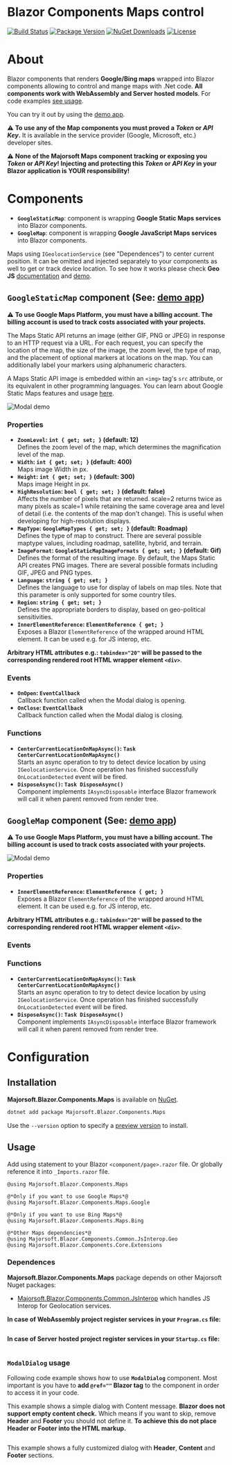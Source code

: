 Blazor Components Maps control
============
[![Build Status](https://dev.azure.com/major-soft/GitHub/_apis/build/status/blazor-components/blazor-components-build-check)](https://dev.azure.com/major-soft/GitHub/_build/latest?definitionId=6)
[![Package Version](https://img.shields.io/nuget/v/Majorsoft.Blazor.Components.Maps?label=Latest%20Version)](https://www.nuget.org/packages/Majorsoft.Blazor.Components.Maps/)
[![NuGet Downloads](https://img.shields.io/nuget/dt/Majorsoft.Blazor.Components.Maps?label=Downloads)](https://www.nuget.org/packages/Majorsoft.Blazor.Components.Maps/)
[![License](https://img.shields.io/badge/License-MIT-green.svg)](https://github.com/majorimi/blazor-components/blob/master/LICENSE)

# About

Blazor components that renders **Google/Bing maps** wrapped into Blazor components allowing to control and mange maps with .Net code. 
**All components work with WebAssembly and Server hosted models**. 
For code examples [see usage](https://github.com/majorimi/blazor-components/blob/master/src/Majorsoft.Blazor.Components.TestApps.Common/Components/Maps.razor).

You can try it out by using the [demo app](https://blazorextensions.z6.web.core.windows.net/maps).

:warning: **To use any of the Map components you must proved a _Token_ or _API Key_.** 
It is available in the service provider (Google, Microsoft, etc.) developer sites.

:warning: **None of the Majorsoft Maps component tracking or exposing you _Token_ or _API Key_!
Injecting and protecting this _Token_ or _API Key_ in your Blazor application is YOUR responsibility!**

# Components

- **`GoogleStaticMap`**: component is wrapping **Google Static Maps services** into Blazor components.
- **`GoogleMap`**: component is wrapping **Google JavaScript Maps services** into Blazor components.

Maps using `IGeolocationService` (see "Dependences") to center current position.
It can be omitted and injected separately to your components as well to get or track device location. 
To see how it works please check **Geo JS** [documentation](https://github.com/majorimi/blazor-components/blob/master/.github/docs/JsInterop.md#geolocation-js-see-demo-app) and [demo](https://blazorextensions.z6.web.core.windows.net/jsinterop#geo-js).

## `GoogleStaticMap` component (See: [demo app](https://blazorextensions.z6.web.core.windows.net/maps#google-static-maps))

:warning: **To use Google Maps Platform, you must have a billing account. The billing account is used to track costs associated with your projects.**

The Maps Static API returns an image (either GIF, PNG or JPEG) in response to an HTTP request via a URL. For each request, you can specify the location of the map, the size of the image, the zoom level, the type of map, and the placement of optional markers at locations on the map. You can additionally label your markers using alphanumeric characters.

A Maps Static API image is embedded within an `<img>` tag's `src` attribute, or its equivalent in other programming languages.
You can learn about Google Static Maps features and usage [here](https://developers.google.com/maps/documentation/maps-static/overview).

![Modal demo](https://github.com/majorimi/blazor-components/raw/master/.github/docs/gifs/maps_googleStatic.gif)

### Properties
- **`ZoomLevel`: `int { get; set; }` (default: 12)** <br />
Defines the zoom level of the map, which determines the magnification level of the map.
- **`Width`: `int { get; set; }` (default: 400)** <br />
Maps image Width in px.
- **`Height`: `int { get; set; }` (default: 300)** <br />
Maps image Height in px.
- **`HighResolution`: `bool { get; set; }` (default: false)** <br />
Affects the number of pixels that are returned. scale=2 returns twice as many pixels as scale=1 while retaining the
same coverage area and level of detail (i.e. the contents of the map don't change). This is useful when developing for high-resolution displays.
- **`MapType`: `GoogleMapTypes { get; set; }` (default: Roadmap)** <br />
Defines the type of map to construct. There are several possible maptype values, including roadmap, satellite, hybrid, and terrain.
- **`ImageFormat`: `GoogleStaticMapImageFormats { get; set; }` (default: Gif)** <br />
Defines the format of the resulting image. By default, the Maps Static API creates PNG images. There are several possible formats including GIF, JPEG and PNG types.
- **`Language`: `string { get; set; }`** <br />
Defines the language to use for display of labels on map tiles. Note that this parameter is only supported for some country tiles.
- **`Region`: `string { get; set; }`** <br />
Defines the appropriate borders to display, based on geo-political sensitivities.
- **`InnerElementReference`: `ElementReference { get; }`** <br />
Exposes a Blazor `ElementReference` of the wrapped around HTML element. It can be used e.g. for JS interop, etc.

**Arbitrary HTML attributes e.g.: `tabindex="20"` will be passed to the corresponding rendered root HTML wrapper element `<div>`**.

### Events
- **`OnOpen`: `EventCallback`** <br />
Callback function called when the Modal dialog is opening.
- **`OnClose`: `EventCallback`** <br />
Callback function called when the Modal dialog is closing.

### Functions
- **`CenterCurrentLocationOnMapAsync()`: `Task CenterCurrentLocationOnMapAsync()`** <br />
Starts an async operation to try to detect device location by using `IGeolocationService`.
Once operation has finished successfully `OnLocationDetected` event will be fired.
- **`DisposeAsync()`: `Task DisposeAsync()`** <br />
Component implements `IAsyncDisposable` interface Blazor framework will call it when parent removed from render tree.


## `GoogleMap` component (See: [demo app](https://blazorextensions.z6.web.core.windows.net/maps#google-js-maps))

:warning: **To use Google Maps Platform, you must have a billing account. The billing account is used to track costs associated with your projects.**

![Modal demo](https://github.com/majorimi/blazor-components/raw/master/.github/docs/gifs/maps_googleJs.gif)

### Properties
- **`InnerElementReference`: `ElementReference { get; }`** <br />
Exposes a Blazor `ElementReference` of the wrapped around HTML element. It can be used e.g. for JS interop, etc.

**Arbitrary HTML attributes e.g.: `tabindex="20"` will be passed to the corresponding rendered root HTML wrapper element `<div>`**.

### Events

### Functions
- **`CenterCurrentLocationOnMapAsync()`: `Task CenterCurrentLocationOnMapAsync()`** <br />
Starts an async operation to try to detect device location by using `IGeolocationService`.
Once operation has finished successfully `OnLocationDetected` event will be fired.
- **`DisposeAsync()`: `Task DisposeAsync()`** <br />
Component implements `IAsyncDisposable` interface Blazor framework will call it when parent removed from render tree.


# Configuration

## Installation

**Majorsoft.Blazor.Components.Maps** is available on [NuGet](https://www.nuget.org/packages/Majorsoft.Blazor.Components.Maps). 

```sh
dotnet add package Majorsoft.Blazor.Components.Maps
```
Use the `--version` option to specify a [preview version](https://www.nuget.org/packages/Majorsoft.Blazor.Components.Maps/absoluteLatest) to install.

## Usage

Add using statement to your Blazor `<component/page>.razor` file. Or globally reference it into `_Imports.razor` file.

```
@using Majorsoft.Blazor.Components.Maps

@*Only if you want to use Google Maps*@
@using Majorsoft.Blazor.Components.Maps.Google

@*Only if you want to use Bing Maps*@
@using Majorsoft.Blazor.Components.Maps.Bing

@*Other Maps dependencies*@
@using Majorsoft.Blazor.Components.Common.JsInterop.Geo
@using Majorsoft.Blazor.Components.Core.Extensions
```

### Dependences
**Majorsoft.Blazor.Components.Maps** package depends on other Majorsoft Nuget packages:
- [Majorsoft.Blazor.Components.Common.JsInterop](https://www.nuget.org/packages/Majorsoft.Blazor.Components.Common.JsInterop)
which handles JS Interop for Geolocation services.

**In case of WebAssembly project register services in your `Program.cs` file:**
```

```

**In case of Server hosted project register services in your `Startup.cs` file:**
```

```

### `ModalDialog` usage
Following code example shows how to use **`ModalDialog`** component. Most important is you have to **add `@ref=""` Blazor tag** to the component in order to access it in your code.

This example shows a simple dialog with Content message. **Blazor does not support empty content check.** Which means if you want to skip, remove **Header** and **Footer** 
you should not define it. **To achieve this do not place Header or Footer into the HTML markup.**
```

```


This example shows a fully customized dialog with **Header**, **Content** and **Footer** sections.

```
```
